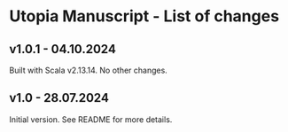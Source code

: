 # Utopia Manuscript - List of changes

## v1.0.1 - 04.10.2024
Built with Scala v2.13.14. No other changes.

## v1.0 - 28.07.2024
Initial version. See README for more details.
